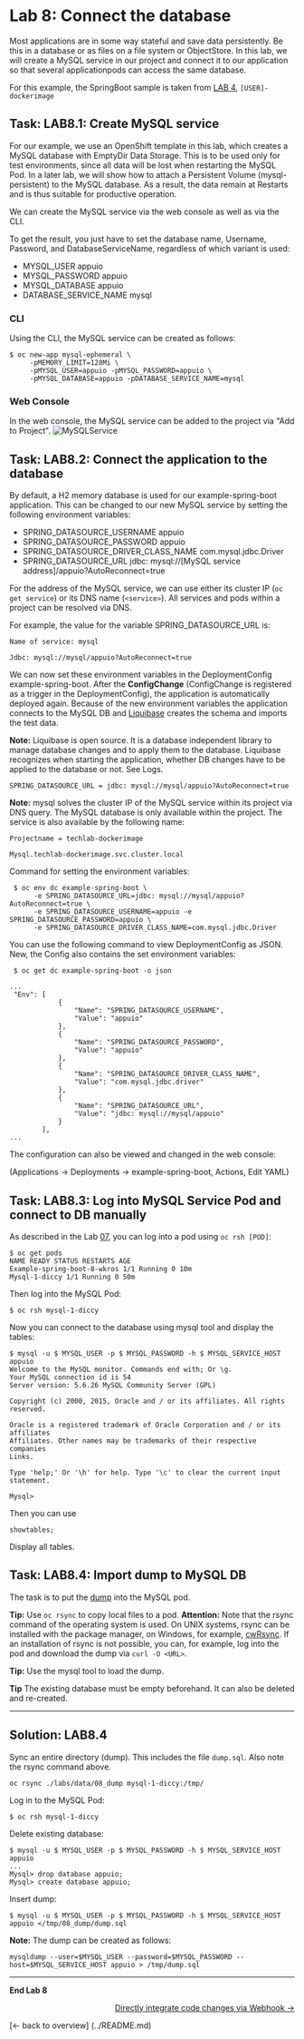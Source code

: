# Lab 8: Connect the database

Most applications are in some way stateful and save data persistently. Be this in a database or as files on a file system or ObjectStore. In this lab, we will create a MySQL service in our project and connect it to our application so that several applicationpods can access the same database.

For this example, the SpringBoot sample is taken from [LAB 4](04_deploy_dockerimage.md), `[USER]-dockerimage`

## Task: LAB8.1: Create MySQL service

For our example, we use an OpenShift template in this lab, which creates a MySQL database with EmptyDir Data Storage. This is to be used only for test environments, since all data will be lost when restarting the MySQL Pod. In a later lab, we will show how to attach a Persistent Volume (mysql-persistent) to the MySQL database. As a result, the data remain at Restarts and is thus suitable for productive operation.

We can create the MySQL service via the web console as well as via the CLI.

To get the result, you just have to set the database name, Username, Password, and DatabaseServiceName, regardless of which variant is used:

- MYSQL_USER appuio
- MYSQL_PASSWORD appuio
- MYSQL_DATABASE appuio
- DATABASE_SERVICE_NAME mysql

### CLI

Using the CLI, the MySQL service can be created as follows:

```
$ oc new-app mysql-ephemeral \
     -pMEMORY_LIMIT=128Mi \
     -pMYSQL_USER=appuio -pMYSQL_PASSWORD=appuio \
     -pMYSQL_DATABASE=appuio -pDATABASE_SERVICE_NAME=mysql
```

### Web Console

In the web console, the MySQL service can be added to the project via "Add to Project".
![MySQLService](../images/lab_8_addmysql_service.png)


## Task: LAB8.2: Connect the application to the database

By default, a H2 memory database is used for our example-spring-boot application. This can be changed to our new MySQL service by setting the following environment variables:

- SPRING_DATASOURCE_USERNAME appuio
- SPRING_DATASOURCE_PASSWORD appuio
- SPRING_DATASOURCE_DRIVER_CLASS_NAME com.mysql.jdbc.Driver
- SPRING_DATASOURCE_URL jdbc: mysql://[MySQL service address]/appuio?AutoReconnect=true

For the address of the MySQL service, we can use either its cluster IP (`oc get service`) or its DNS name (` <service> `). All services and pods within a project can be resolved via DNS.

For example, the value for the variable SPRING_DATASOURCE_URL is:
```
Name of service: mysql

Jdbc: mysql://mysql/appuio?AutoReconnect=true
```

We can now set these environment variables in the DeploymentConfig example-spring-boot. After the **ConfigChange** (ConfigChange is registered as a trigger in the DeploymentConfig), the application is automatically deployed again. Because of the new environment variables the application connects to the MySQL DB and [Liquibase](http://www.liquibase.org/) creates the schema and imports the test data.

**Note:** Liquibase is open source. It is a database independent library to manage database changes and to apply them to the database. Liquibase recognizes when starting the application, whether DB changes have to be applied to the database or not. See Logs.


```
SPRING_DATASOURCE_URL = jdbc: mysql://mysql/appuio?AutoReconnect=true
```

**Note:** mysql solves the cluster IP of the MySQL service within its project via DNS query. The MySQL database is only available within the project. The service is also available by the following name:

```
Projectname = techlab-dockerimage

Mysql.techlab-dockerimage.svc.cluster.local
```

Command for setting the environment variables:
```
 $ oc env dc example-spring-boot \
      -e SPRING_DATASOURCE_URL=jdbc: mysql://mysql/appuio?AutoReconnect=true \
      -e SPRING_DATASOURCE_USERNAME=appuio -e SPRING_DATASOURCE_PASSWORD=appuio \
      -e SPRING_DATASOURCE_DRIVER_CLASS_NAME=com.mysql.jdbc.Driver
```

You can use the following command to view DeploymentConfig as JSON. New, the Config also contains the set environment variables:

```
 $ oc get dc example-spring-boot -o json
```

```
...
 "Env": [
	        {
	            "Name": "SPRING_DATASOURCE_USERNAME",
	            "Value": "appuio"
	        },
	        {
	            "Name": "SPRING_DATASOURCE_PASSWORD",
	            "Value": "appuio"
	        },
	        {
	            "Name": "SPRING_DATASOURCE_DRIVER_CLASS_NAME",
	            "Value": "com.mysql.jdbc.driver"
	        },
	        {
	            "Name": "SPRING_DATASOURCE_URL",
	            "Value": "jdbc: mysql://mysql/appuio"
	        }
	    ],
...
```

The configuration can also be viewed and changed in the web console:

(Applications → Deployments → example-spring-boot, Actions, Edit YAML)

## Task: LAB8.3: Log into MySQL Service Pod and connect to DB manually

As described in the Lab [07](07_troubleshooting_ops.md), you can log into a pod using `oc rsh [POD]`:
```
$ oc get pods
NAME READY STATUS RESTARTS AGE
Example-spring-boot-8-wkros 1/1 Running 0 10m
Mysql-1-diccy 1/1 Running 0 50m

```

Then log into the MySQL Pod:
```
$ oc rsh mysql-1-diccy
```

Now you can connect to the database using mysql tool and display the tables:
```
$ mysql -u $ MYSQL_USER -p $ MYSQL_PASSWORD -h $ MYSQL_SERVICE_HOST appuio
Welcome to the MySQL monitor. Commands end with; Or \g.
Your MySQL connection id is 54
Server version: 5.6.26 MySQL Community Server (GPL)

Copyright (c) 2000, 2015, Oracle and / or its affiliates. All rights reserved.

Oracle is a registered trademark of Oracle Corporation and / or its affiliates
Affiliates. Other names may be trademarks of their respective companies
Links.

Type 'help;' Or '\h' for help. Type '\c' to clear the current input statement.

Mysql>
```

Then you can use

```
showtables;
```

Display all tables.


## Task: LAB8.4: Import dump to MySQL DB

The task is to put the [dump](https://raw.githubusercontent.com/appuio/techlab/lab-3.3/labs/data/08_dump/dump.sql) into the MySQL pod.


**Tip:** Use `oc rsync` to copy local files to a pod. **Attention:** Note that the rsync command of the operating system is used. On UNIX systems, rsync can be installed with the package manager, on Windows, for example, [cwRsync](https://www.itefix.net/cwrsync). If an installation of rsync is not possible, you can, for example, log into the pod and download the dump via `curl -O <URL>`.

**Tip:** Use the mysql tool to load the dump.

**Tip** The existing database must be empty beforehand. It can also be deleted and re-created.


---

## Solution: LAB8.4

Sync an entire directory (dump). This includes the file `dump.sql`. Also note the rsync command above.

```
oc rsync ./labs/data/08_dump mysql-1-diccy:/tmp/
```

Log in to the MySQL Pod:

```
$ oc rsh mysql-1-diccy
```

Delete existing database:

```
$ mysql -u $ MYSQL_USER -p $ MYSQL_PASSWORD -h $ MYSQL_SERVICE_HOST appuio
...
Mysql> drop database appuio;
Mysql> create database appuio;
```

Insert dump:

```
$ mysql -u $ MYSQL_USER -p $ MYSQL_PASSWORD -h $ MYSQL_SERVICE_HOST appuio </tmp/08_dump/dump.sql
```

**Note:** The dump can be created as follows:

```
mysqldump --user=$MYSQL_USER --password=$MYSQL_PASSWORD --host=$MYSQL_SERVICE_HOST appuio > /tmp/dump.sql
```


---

**End Lab 8**

<p width = "100px" align = "right"> <a href="09_dockerbuild_webhook.md"> Directly integrate code changes via Webhook → </a> </p>
[← back to overview] (../README.md)
